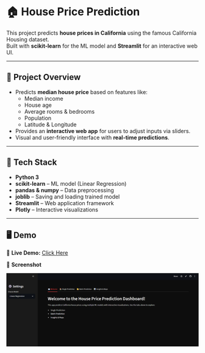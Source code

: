 # 🏠 House Price Prediction  

This project predicts **house prices in California** using the famous California Housing dataset.  
Built with **scikit-learn** for the ML model and **Streamlit** for an interactive web UI.  

---

## 📖 Project Overview  

- Predicts **median house price** based on features like:
  - Median income
  - House age
  - Average rooms & bedrooms
  - Population
  - Latitude & Longitude  
- Provides an **interactive web app** for users to adjust inputs via sliders.  
- Visual and user-friendly interface with **real-time predictions**.  

---

## 🚀 Tech Stack  

- **Python 3**  
- **scikit-learn** – ML model (Linear Regression)  
- **pandas & numpy** – Data preprocessing  
- **joblib** – Saving and loading trained model  
- **Streamlit** – Web application framework  
- **Plotly** – Interactive visualizations  

---

## 🖥️ Demo  

🔗 **Live Demo:** [Click Here](https://housepricepredict-v1.streamlit.app/)  

📸 **Screenshot**  

![Demo Screenshot](https://raw.githubusercontent.com/Eidaan/House_Price_Prediction/refs/heads/main/demo1.png)  


